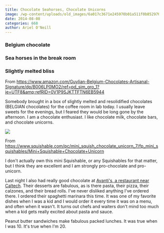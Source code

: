 ```yaml
---
title: Chocolate Seahorses, Chocolate Unicorns
image: /wp-content/uploads/old_images/6a017c3671e245970b01a511f0b852970c-pi.jpg
date: 2014-08-08
categories: 668
author: Ariel O'Neill
---
```



### Belgium chocolate
### Sea horses in the break room
### Slightly melted bliss

From https://www.amazon.com/Guylian-Belgium-Chocolates-Artisanal-Signature/dp/B006LP0MO2/ref=pd_sim_gro_1?ie=UTF8&amp;refRID=0V1P9SJKTTFTN6EB5944

Somebody brought in a box of slightly melted and resolidified chocolates (BELGIAN chocolates) for the coffee room in lab today. I usually leave sweets for the evenings, but I feared they would be long gone by the afternoon. I am a chocolate enthusiast. I like chocolate milk, chocolate bars, and chocolate unicorns.


![](/old_images/6a017c3671e245970b01a73dfbec06970d-pi.jpg)

From https://www.squishable.com/pc/mini_squish_chocolate_unicorn_7/fp_mini_squishables/Mini+Squishable+Chocolate+Unicorn

I don't actually own this mini Squishable, or any Squishables for that matter, but I think they are excellent and I am strongly pro-chocolate and pro-unicorn.

Last night I also had really good chocolate at [Avanti's, a restaurant near Caltech](https://www.avanticafe.com/). Their desserts are fabulous, as is there pasta, their pizza, their calzones, and their bread rolls. I've never disliked anything I've ordered there. I ordered their spaghetti marinara this time. It was one of my favorite dishes when I was a kid and I would order it every time it was on a menu, and often when it wasn't. It turns out chefs and waiters don't mind too much when a kid gets really excited about pasta and sauce.

Peanut butter sandwiches make fabulous packed lunches. It was true when I was 10. It's true when I'm 20.

